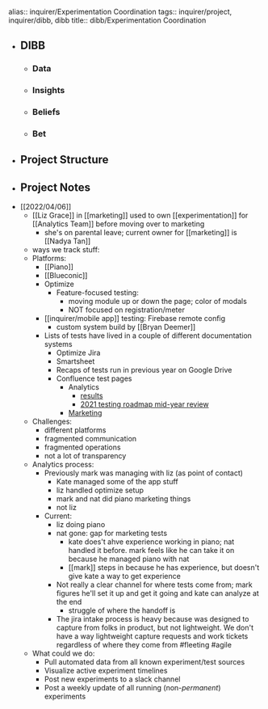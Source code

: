 alias:: inquirer/Experimentation Coordination
tags:: inquirer/project, inquirer/dibb, dibb
title:: dibb/Experimentation Coordination

- ## DIBB
	- ### Data
	- ### Insights
	- ### Beliefs
	- ### Bet
- ## Project Structure
- ## Project Notes
- [[2022/04/06]]
	- [[Liz Grace]] in [[marketing]] used to own [[experimentation]] for [[Analytics Team]] before moving over to marketing
		- she's on parental leave; current owner for [[marketing]] is [[Nadya Tan]]
	- ways we track stuff:
	- Platforms:
		- [[Piano]]
		- [[Blueconic]]
		- Optimize
			- Feature-focused testing:
				- moving module up or down the page; color of modals
				- NOT focused on registration/meter
		- [[inquirer/mobile app]] testing: Firebase remote config
			- custom system build by [[Bryan Deemer]]
		- Lists of tests have lived in a couple of different documentation systems
			- Optimize Jira
			- Smartsheet
			- Recaps of tests run in previous year on Google Drive
			- Confluence test pages
				- Analytics
					- [results](https://inquirer.atlassian.net/wiki/spaces/KB/pages/229046/Testing+Results)
					- [2021 testing roadmap mid-year review](https://docs.google.com/presentation/d/17CRCzWg3BUZ1j31s8tw-LY-TEXtY7MMwZOcDcskP0mQ/edit#slide=id.gdb77f633bb_0_38)
				- [Marketing]()
	- Challenges:
		- different platforms
		- fragmented communication
		- fragmented operations
		- not a lot of transparency
	- Analytics process:
		- Previously mark was managing with liz (as point of contact)
			- Kate managed some of the app stuff
			- liz handled optimize setup
			- mark and nat did piano marketing things
			- not liz
		- Current:
			- liz doing piano
			- nat gone: gap for marketing tests
				- kate does't ahve experience working in piano; nat handled it before. mark feels like he can take it on because he managed piano with nat
				- [[mark]] steps in because he has experience, but doesn't give kate a way to get experience
			- Not really a clear channel for where tests come from; mark figures he'll set it up and get it going and kate can analyze at the end
				- struggle of where the handoff is
			- The jira intake process is heavy because was designed to capture from folks in product, but not lightweight. We don't have a way lightweight capture requests and work tickets regardless of where they come from #fleeting #agile
	- What could we do:
		- Pull automated data from all known experiment/test sources
		- Visualize active experiment timelines
		- Post new experiments to a slack channel
		- Post a weekly update of all running (non-_permanent_) experiments